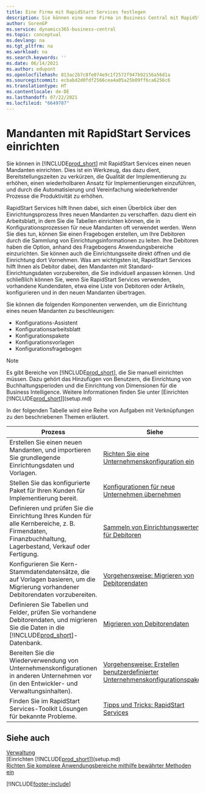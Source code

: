 ```yaml
---
title: Eine Firma mit RapidStart Services festlegen
description: Sie können eine neue Firma in Business Central mit RapidStart-Diensten festlegen, um die Produktivität durch Automatisierung und Vereinfachung wiederkehrender Aufgaben zu erhöhen.
author: SorenGP
ms.service: dynamics365-business-central
ms.topic: conceptual
ms.devlang: na
ms.tgt_pltfrm: na
ms.workload: na
ms.search.keywords: ''
ms.date: 06/14/2021
ms.author: edupont
ms.openlocfilehash: 813ac2b7c8fe074e9c1f2572f947b92156a56d1a
ms.sourcegitcommit: ecbabd2d0fdf2566cea4a05a25b09ff6ca6256c6
ms.translationtype: HT
ms.contentlocale: de-DE
ms.lasthandoff: 07/22/2021
ms.locfileid: "6649787"
---
```

# <a name="setting-up-a-company-with-rapidstart-services"></a>Mandanten mit RapidStart Services einrichten
Sie können in [!INCLUDE[prod_short](includes/prod_short.md)] mit RapidStart Services einen neuen Mandanten einrichten. Dies ist ein Werkzeug, das dazu dient, Bereitstellungszeiten zu verkürzen, die Qualität der Implementierung zu erhöhen, einen wiederholbaren Ansatz für Implementierungen einzuführen, und durch die Automatisierung und Vereinfachung wiederkehrender Prozesse die Produktivität zu erhöhen.  

RapidStart Services hilft Ihnen dabei, sich einen Überblick über den Einrichtungsprozess Ihres neuen Mandanten zu verschaffen. dazu dient ein Arbeitsblatt, in dem Sie die Tabellen einrichten können, die in Konfigurationsprozessen für neue Mandanten oft verwendet werden. Wenn Sie dies tun, können Sie einen Fragebogen erstellen, um Ihre Debitoren durch die Sammlung von Einrichtungsinformationen zu leiten. Ihre Debitoren haben die Option, anhand des Fragebogens Anwendungsbereiche einzurichten. Sie können auch die Einrichtungsseite direkt öffnen und die Einrichtung dort Vornehmen. Was am wichtigsten ist, RapidStart Services hilft Ihnen als Debitor dabei, den Mandanten mit Standard-Einrichtungsdaten vorzubereiten, die Sie individuell anpassen können. Und schließlich können Sie, wenn Sie RapidStart Services verwenden, vorhandene Kundendaten, etwa eine Liste von Debitoren oder Artikeln, konfigurieren und in den neuen Mandanten übertragen.

Sie können die folgenden Komponenten verwenden, um die Einrichtung eines neuen Mandanten zu beschleunigen:  

-   Konfigurations-Assistent  
-   Konfigurationsarbeitsblatt  
-   Konfigurationspakete  
-   Konfigurationsvorlagen  
-   Konfigurationsfragebogen  

> [!Note]  
>  Es gibt Bereiche von [!INCLUDE[prod_short](includes/prod_short.md)], die Sie manuell einrichten müssen. Dazu gehört das Hinzufügen von Benutzern, die Einrichtung von Buchhaltungsperioden und die Einrichtung von Dimensionen für die Business Intelligence. Weitere Informationen finden Sie unter [Einrichten [!INCLUDE[prod_short](includes/prod_short.md)]](setup.md)

 In der folgenden Tabelle wird eine Reihe von Aufgaben mit Verknüpfungen zu den beschriebenen Themen erläutert.

|**Prozess**|**Siehe**|  
|------------|-------------|  
|Erstellen Sie einen neuen Mandanten, und importieren Sie grundlegende Einrichtungsdaten und Vorlagen.|[Richten Sie eine Unternehmenskonfiguration ein](admin-set-up-company-configuration.md)|  
|Stellen Sie das konfigurierte Paket für Ihren Kunden für Implementierung bereit.|[Konfigurationen für neue Unternehmen übernehmen](admin-apply-configuration-to-new-companies.md)|
|Definieren und prüfen Sie die Einrichtung Ihres Kunden für alle Kernbereiche, z. B. Firmendaten, Finanzbuchhaltung, Lagerbestand, Verkauf oder Fertigung.|[Sammeln von Einrichtungswerten für Debitoren](admin-gather-customer-setup-values.md)|  
|Konfigurieren Sie Kern-Stammdatendatensätze, die auf Vorlagen basieren, um die Migrierung vorhandener Debitorendaten vorzubereiten.|[Vorgehensweise: Migrieren von Debitorendaten](admin-use-templates-to-prepare-customer-data-for-migration.md)|  
|Definieren Sie Tabellen und Felder, prüfen Sie vorhandene Debitorendaten, und migrieren Sie die Daten in die [!INCLUDE[prod_short](includes/prod_short.md)]-Datenbank.|[Migrieren von Debitorendaten](admin-migrate-customer-data.md)|
|Bereiten Sie die Wiederverwendung von Unternehmenskonfigurationen in anderen Unternehmen vor (in den Entwickler- und Verwaltungsinhalten).|[Vorgehensweise: Erstellen benutzerdefinierter Unternehmenskonfigurationspakete](/dynamics-365/business-central/dev-itpro/administration/set-up-standard-company-configuration-packages)|
|Finden Sie im RapidStart Services-Toolkit Lösungen für bekannte Probleme.|[Tipps und Tricks: RapidStart Services](admin-tips-and-tricks-rapidstart-services.md)|  

## <a name="see-also"></a>Siehe auch  
[Verwaltung](admin-setup-and-administration.md)  
[Einrichten [!INCLUDE[prod_short](includes/prod_short.md)]](setup.md)  
[Richten Sie komplexe Anwendungsbereiche mithilfe bewährter Methoden ein](set-up-complex-application-areas-using-best-practices.md)   


[!INCLUDE[footer-include](includes/footer-banner.md)]